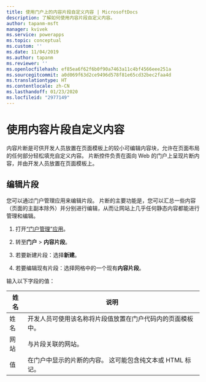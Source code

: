 ```yaml
---
title: 使用门户上的内容片段自定义内容 | MicrosoftDocs
description: 了解如何使用内容片段自定义内容。
author: tapanm-msft
manager: kvivek
ms.service: powerapps
ms.topic: conceptual
ms.custom: ''
ms.date: 11/04/2019
ms.author: tapanm
ms.reviewer: ''
ms.openlocfilehash: ef85ea6f62f6b0f90a7463a11c4bf4566eee251a
ms.sourcegitcommit: a0d069f63d2ce9496d578f81e65cd32bec2faa4d
ms.translationtype: HT
ms.contentlocale: zh-CN
ms.lasthandoff: 01/23/2020
ms.locfileid: "2977149"
---
```

# <a name="customize-content-by-using-content-snippets"></a>使用内容片段自定义内容

内容片断是可供开发人员放置在页面模板上的较小可编辑内容块，允许在页面布局的任何部分轻松填充自定义内容。 片断控件负责在面向 Web 的门户上呈现片断内容，并由开发人员放置在页面模板上。

## <a name="edit-snippets"></a>编辑片段

您可以通过门户管理应用来编辑片段。 片断的主要功能是，您可以汇总一些内容（页面的主副本除外）并分别进行编辑，从而让网站上几乎任何静态内容都能进行管理和编辑。

1. 打开[“门户管理”应用](configure-portal.md)。

2.  转至**门户** > **内容片段**。

3.  若要新建片段：选择**新建**。

4.  若要编辑现有片段：选择网格中的一个现有**内容片段**。

输入以下字段的值：

| 姓名    | 说明                                                                                                   |
|---------|---------------------------------------------------------------------------------------------------------------|
| 姓名    | 开发人员可使用该名称将片段值放置在门户代码内的页面模板中。 |
| 网站 | 与片段关联的网站。                                                              |
| 值   | 在门户中显示的片断的内容。 这可能包含纯文本或 HTML 标记。         |




